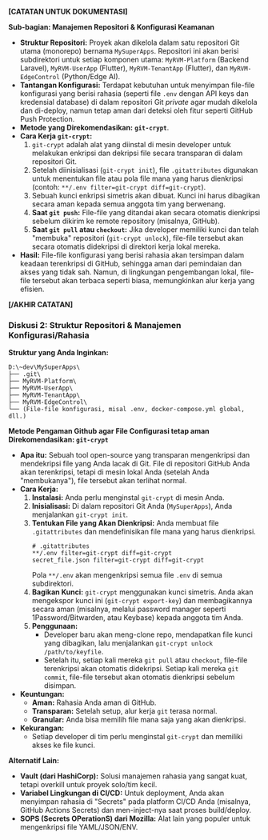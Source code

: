 **[CATATAN UNTUK DOKUMENTASI]**

**Sub-bagian: Manajemen Repositori & Konfigurasi Keamanan**

- **Struktur Repositori:** Proyek akan dikelola dalam satu repositori Git utama (monorepo) bernama `MySuperApps`. Repositori ini akan berisi subdirektori untuk setiap komponen utama: `MyRVM-Platform` (Backend Laravel), `MyRVM-UserApp` (Flutter), `MyRVM-TenantApp` (Flutter), dan `MyRVM-EdgeControl` (Python/Edge AI).
- **Tantangan Konfigurasi:** Terdapat kebutuhan untuk menyimpan file-file konfigurasi yang berisi rahasia (seperti file `.env` dengan API keys dan kredensial database) di dalam repositori Git _private_ agar mudah dikelola dan di-deploy, namun tetap aman dari deteksi oleh fitur seperti GitHub Push Protection.
- **Metode yang Direkomendasikan:** **`git-crypt`**.
- **Cara Kerja `git-crypt`:**
  1.  `git-crypt` adalah alat yang diinstal di mesin developer untuk melakukan enkripsi dan dekripsi file secara transparan di dalam repositori Git.
  2.  Setelah diinisialisasi (`git-crypt init`), file `.gitattributes` digunakan untuk menentukan file atau pola file mana yang harus dienkripsi (contoh: `**/.env filter=git-crypt diff=git-crypt`).
  3.  Sebuah kunci enkripsi simetris akan dibuat. Kunci ini harus dibagikan secara aman kepada semua anggota tim yang berwenang.
  4.  **Saat `git push`:** File-file yang ditandai akan secara otomatis dienkripsi sebelum dikirim ke remote repository (misalnya, GitHub).
  5.  **Saat `git pull` atau `checkout`:** Jika developer memiliki kunci dan telah "membuka" repositori (`git-crypt unlock`), file-file tersebut akan secara otomatis didekripsi di direktori kerja lokal mereka.
- **Hasil:** File-file konfigurasi yang berisi rahasia akan tersimpan dalam keadaan terenkripsi di GitHub, sehingga aman dari pemindaian dan akses yang tidak sah. Namun, di lingkungan pengembangan lokal, file-file tersebut akan terbaca seperti biasa, memungkinkan alur kerja yang efisien.

**[/AKHIR CATATAN]**

### **Diskusi 2: Struktur Repositori & Manajemen Konfigurasi/Rahasia**

**Struktur yang Anda Inginkan:**

```
D:\~dev\MySuperApps\
├── .git\
├── MyRVM-Platform\
├── MyRVM-UserApp\
├── MyRVM-TenantApp\
├── MyRVM-EdgeControl\
└── (File-file konfigurasi, misal .env, docker-compose.yml global, dll.)
```

**Metode Pengaman Github agar File Configurasi tetap aman Direkomendasikan: `git-crypt`**

- **Apa itu:** Sebuah tool open-source yang transparan mengenkripsi dan mendekripsi file yang Anda lacak di Git. File di repositori GitHub Anda akan terenkripsi, tetapi di mesin lokal Anda (setelah Anda "membukanya"), file tersebut akan terlihat normal.
- **Cara Kerja:**
  1.  **Instalasi:** Anda perlu menginstal `git-crypt` di mesin Anda.
  2.  **Inisialisasi:** Di dalam repositori Git Anda (`MySuperApps`), Anda menjalankan `git-crypt init`.
  3.  **Tentukan File yang Akan Dienkripsi:** Anda membuat file `.gitattributes` dan mendefinisikan file mana yang harus dienkripsi.
      ```
      # .gitattributes
      **/.env filter=git-crypt diff=git-crypt
      secret_file.json filter=git-crypt diff=git-crypt
      ```
      Pola `**/.env` akan mengenkripsi semua file `.env` di semua subdirektori.
  4.  **Bagikan Kunci:** `git-crypt` menggunakan kunci simetris. Anda akan mengekspor kunci ini (`git-crypt export-key`) dan membagikannya secara aman (misalnya, melalui password manager seperti 1Password/Bitwarden, atau Keybase) kepada anggota tim Anda.
  5.  **Penggunaan:**
      - Developer baru akan meng-clone repo, mendapatkan file kunci yang dibagikan, lalu menjalankan `git-crypt unlock /path/to/keyfile`.
      - Setelah itu, setiap kali mereka `git pull` atau `checkout`, file-file terenkripsi akan otomatis didekripsi. Setiap kali mereka `git commit`, file-file tersebut akan otomatis dienkripsi sebelum disimpan.
- **Keuntungan:**
  - **Aman:** Rahasia Anda aman di GitHub.
  - **Transparan:** Setelah setup, alur kerja `git` terasa normal.
  - **Granular:** Anda bisa memilih file mana saja yang akan dienkripsi.
- **Kekurangan:**
  - Setiap developer di tim perlu menginstal `git-crypt` dan memiliki akses ke file kunci.

**Alternatif Lain:**

- **Vault (dari HashiCorp):** Solusi manajemen rahasia yang sangat kuat, tetapi overkill untuk proyek solo/tim kecil.
- **Variabel Lingkungan di CI/CD:** Untuk deployment, Anda akan menyimpan rahasia di "Secrets" pada platform CI/CD Anda (misalnya, GitHub Actions Secrets) dan men-inject-nya saat proses build/deploy.
- **SOPS (Secrets OPerationS) dari Mozilla:** Alat lain yang populer untuk mengenkripsi file YAML/JSON/ENV.
